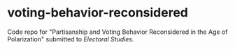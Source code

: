 # voting-behavior-reconsidered
Code repo for "Partisanship and Voting Behavior Reconsidered in the Age of Polarization" submitted to _Electoral Studies_.
